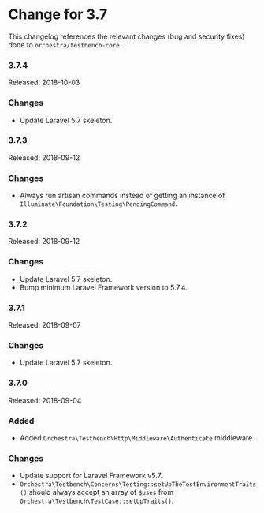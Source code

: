 # Change for 3.7

This changelog references the relevant changes (bug and security fixes) done to `orchestra/testbench-core`.

### 3.7.4

Released: 2018-10-03

### Changes

* Update Laravel 5.7 skeleton.

### 3.7.3

Released: 2018-09-12

### Changes

* Always run artisan commands instead of getting an instance of `Illuminate\Foundation\Testing\PendingCommand`.

### 3.7.2

Released: 2018-09-12

### Changes

* Update Laravel 5.7 skeleton.
* Bump minimum Laravel Framework version to 5.7.4.

### 3.7.1

Released: 2018-09-07

### Changes

* Update Laravel 5.7 skeleton.

### 3.7.0

Released: 2018-09-04

### Added

* Added `Orchestra\Testbench\Http\Middleware\Authenticate` middleware.

### Changes

* Update support for Laravel Framework v5.7.
* `Orchestra\Testbench\Concerns\Testing::setUpTheTestEnvironmentTraits()` should always accept an array of `$uses` from `Orchestra\Testbench\TestCase::setUpTraits()`.
